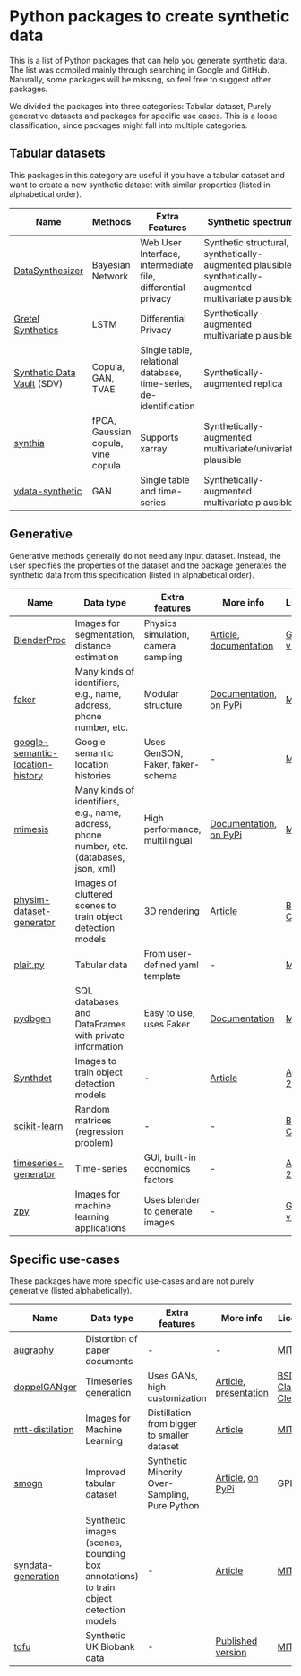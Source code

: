# Python packages to create synthetic data

This is a list of Python packages that can help you generate synthetic data. The list was compiled mainly through searching in Google and GitHub. Naturally, some packages will be missing, so feel free to suggest other packages.

We divided the packages into three categories: Tabular dataset, Purely generative datasets and packages for specific use cases. This is a loose classification, since packages might fall into multiple categories.

## Tabular datasets

This packages in this category are useful if you have a tabular dataset and want to create a new synthetic dataset with similar properties (listed in alphabetical order).

| Name | Methods |  Extra Features | Synthetic spectrum | More info | License | Maintenance | GitHub stars
|--|--|--|--|--|--|--|--|
| [DataSynthesizer](https://github.com/DataResponsibly/DataSynthesizer) | Bayesian Network | Web User Interface, intermediate file, differential privacy | Synthetic structural, synthetically-augmented plausible, synthetically-augmented multivariate plausible | [Article](https://github.com/DataResponsibly/DataSynthesizer/blob/master/docs/cr-datasynthesizer-privacy.pdf), [on PyPi](https://pypi.org/project/DataSynthesizer/) | [MIT](https://github.com/DataResponsibly/DataSynthesizer/blob/master/LICENSE) | Active | 100-500
| [Gretel Synthetics](https://github.com/gretelai/gretel-synthetics) | LSTM | Differential Privacy | Synthetically-augmented multivariate plausible | [Documentation](https://synthetics.docs.gretel.ai/en/stable/), [on PyPi](https://pypi.org/project/gretel-synthetics/) | [Apache-2.0](https://github.com/gretelai/gretel-synthetics/blob/master/LICENSE) | Active | 100-500
| [Synthetic Data Vault](https://github.com/sdv-dev/SDV) (SDV) | Copula, GAN, TVAE | Single table, relational database, time-series, de-identification | Synthetically-augmented replica | [Article](https://doi.org/10.1109/DSAA.2016.49) ([pdf](https://dai.lids.mit.edu/wp-content/uploads/2018/03/SDV.pdf)), [documentation](https://docs.sdv.dev/sdv/) | [MIT](https://github.com/sdv-dev/SDV/blob/master/LICENSE) | Active | 500-1000
| [synthia](https://github.com/dmey/synthia) | fPCA, Gaussian copula, vine copula | Supports xarray | Synthetically-augmented multivariate/univariate plausible| [Article](https://doi.org/10.21105/joss.02863), [article](https://doi.org/10.5194/gmd-14-5205-2021), [documentation](https://dmey.github.io/synthia/) | [MIT](https://github.com/dmey/synthia/blob/master/LICENSE.txt) | Active | 10-100
| [ydata-synthetic](https://github.com/ydataai/ydata-synthetic) | GAN | Single table and time-series | Synthetically-augmented multivariate plausible | [On PyPi](https://pypi.org/project/ydata-synthetic/) | [MIT](https://github.com/ydataai/ydata-synthetic/blob/dev/LICENSE) | Active | 500-1000

## Generative

Generative methods generally do not need any input dataset. Instead, the user specifies the properties of the dataset and the package generates the synthetic data from this specification (listed in alphabetical order).

| Name | Data type | Extra features | More info |  License | Maintenance | GitHub stars |
|--|--|--|--|--|--|--|
| [BlenderProc](https://github.com/DLR-RM/BlenderProc) | Images for segmentation, distance estimation  |  Physics simulation, camera sampling | [Article](https://doi.org/10.48550/arXiv.1911.01911), [documentation](https://dlr-rm.github.io/BlenderProc/) | [GPL-v3](https://github.com/DLR-RM/BlenderProc/blob/main/LICENSE) | Active | 1000+ |
| [faker](https://github.com/joke2k/faker) | Many kinds of identifiers, e.g., name, address, phone number, etc. | Modular structure | [Documentation](https://faker.readthedocs.io/en/master/), [on PyPi](https://pypi.org/project/Faker/) | [MIT](https://github.com/joke2k/faker/blob/master/LICENSE.txt) | Active | 1000+
| [google-semantic-location-history](https://github.com/UtrechtUniversity/google-semantic-location-history) | Google semantic location histories | Uses GenSON, Faker, faker-schema | - | [MIT](https://github.com/UtrechtUniversity/google-semantic-location-history/blob/main/LICENSE) | Active | 0-10 |
| [mimesis](https://github.com/lk-geimfari/mimesis) | Many kinds of identifiers, e.g., name, address, phone number, etc. (databases, json, xml) | High performance, multilingual | [Documentation](https://mimesis.name/en/master/), [on PyPi](https://pypi.org/project/mimesis/) | [MIT](https://github.com/lk-geimfari/mimesis/blob/master/LICENSE) | Active | 1000+ |
| [physim-dataset-generator](https://github.com/cmitash/physim-dataset-generator) | Images of cluttered scenes to train object detection models | 3D rendering | [Article](https://doi.org/10.1109/IROS.2017.8202206) | [BSD-2 Clause](https://github.com/cmitash/physim-dataset-generator/blob/master/LICENSE) | Inactive | 10-100 |
| [plait.py](https://github.com/plaitpy/plaitpy) | Tabular data | From user-defined yaml template | - | [MIT](https://github.com/plaitpy/plaitpy/blob/master/LICENSE.txt) | Inactive | 100-500 |
| [pydbgen](https://github.com/tirthajyoti/pydbgen) | SQL databases and DataFrames  with private information | Easy to use, uses Faker | [Documentation](https://pydbgen.readthedocs.io/en/latest/) | [MIT](https://github.com/tirthajyoti/pydbgen/blob/master/LICENSE.txt) | Inactive | 100-500 |
| [Synthdet](https://github.com/Unity-Technologies/SynthDet) | Images to train object detection models | - | [Article](https://blogs.unity3d.com/2020/09/17/training-a-performant-object-detection-ml-model-on-synthetic-data-using-unity-computer-vision-tools/) | [Apache 2.0](https://github.com/Unity-Technologies/SynthDet/blob/master/LICENSE.md)  | Active | 100-500 | 
| [scikit-learn](https://scikit-learn.org/stable/modules/generated/sklearn.datasets.make_regression.html#sklearn.datasets.make_regression) | Random matrices (regression problem) |  -  | - | [BSD-3 Clause](https://github.com/scikit-learn/scikit-learn/blob/main/COPYING) | Active | 1000+  |
| [timeseries-generator](https://github.com/Nike-Inc/timeseries-generator) | Time-series | GUI, built-in economics factors | - | [Apache 2.0](https://github.com/Nike-Inc/timeseries-generator/blob/master/LICENSE) | Active | 10-100  |
| [zpy](https://github.com/ZumoLabs/zpy) | Images for machine learning applications | Uses blender to generate images | - | [GPL-v3](https://github.com/ZumoLabs/zpy/blob/main/LICENSE) | Inactive | 100-500 |

## Specific use-cases

These packages have more specific use-cases and are not purely generative (listed alphabetically).

| Name | Data type | Extra features | More info | License | Maintenance | GitHub stars |
|--|--|--|--|--|--|--|
| [augraphy](https://github.com/sparkfish/augraphy) | Distortion of paper documents | - | - | [MIT](https://github.com/sparkfish/augraphy/blob/dev/LICENSE) | Active | 10-100 |
| [doppelGANger](https://github.com/fjxmlzn/DoppelGANger) | Timeseries generation | Uses GANs, high customization | [Article](https://doi.org/10.48550/arXiv.1909.13403), [presentation](https://doi.org/10.1145/3419394.3423643) | [BSD-3 Clause-Clear](https://github.com/fjxmlzn/DoppelGANger/blob/master/LICENSE) | Active | 100-500 |
| [mtt-distilation](https://github.com/GeorgeCazenavette/mtt-distillation) | Images for Machine Learning | Distillation from bigger to smaller dataset | [Article](https://doi.org/10.48550/arXiv.2203.11932/) | [MIT](https://github.com/GeorgeCazenavette/mtt-distillation/blob/main/LICENSE.txt) | Active | 100-500 | 
| [smogn](https://github.com/nickkunz/smogn) | Improved tabular dataset | Synthetic Minority Over-Sampling, Pure Python | [Article](http://proceedings.mlr.press/v74/branco17a/branco17a.pdf), [on PyPi](https://pypi.org/project/smogn) | GPL-v3 | Active | 100-500 |
| [syndata-generation](https://github.com/debidatta/syndata-generation) | Synthetic images (scenes, bounding box annotations) to train object detection models | - | [Article](https://doi.org/10.48550/arXiv.1708.01642) | [MIT](https://github.com/debidatta/syndata-generation/blob/master/LICENSE) | Inactive | 100-500 |
| [tofu](https://github.com/spiros/tofu) | Synthetic UK Biobank data | - | [Published version](http://doi.org/10.5281/zenodo.3634604) | [MIT](https://choosealicense.com/licenses/mit/) | Inactive | 10-100 |
